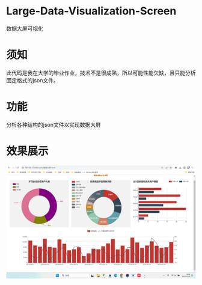 # Large-Data-Visualization-Screen

数据大屏可视化

# 须知

此代码是我在大学的毕业作业，技术不是很成熟，所以可能性能欠缺，且只能分析固定格式的json文件。

# 功能

分析各种结构的json文件以实现数据大屏

# 效果展示

![73451907674](.\1734519076748.png)